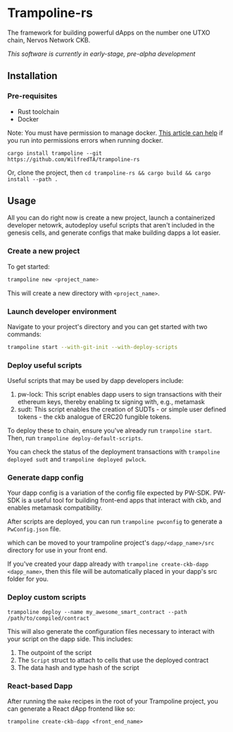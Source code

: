 # Trampoline-rs

The framework for building powerful dApps on the number one UTXO chain, Nervos Network CKB.

*This software is currently in early-stage, pre-alpha development*

## Installation

### Pre-requisites
- Rust toolchain
- Docker

Note: You must have permission to manage docker. [This article can help](https://docs.docker.com/engine/install/linux-postinstall/) if you run into permissions errors
when running docker.

`cargo install trampoline --git https://github.com/WilfredTA/trampoline-rs`

Or, clone the project, then `cd trampoline-rs && cargo build && cargo install --path . `
## Usage
All you can do right now is create a new project, launch a containerized developer netowrk, autodeploy useful scripts
that aren't included in the genesis cells, and generate configs that make building dapps a lot easier.

### Create a new project
To get started:
```bash
trampoline new <project_name>
```

This will create a new directory with `<project_name>`.

### Launch developer environment
Navigate to your project's directory and you can get started with two commands:

```bash
trampoline start --with-git-init --with-deploy-scripts
```

### Deploy useful scripts

Useful scripts that may be used by dapp developers include:
1. pw-lock: This script enables dapp users to sign transactions with their ethereum keys, thereby enabling tx signing with, e.g., metamask
2. sudt: This script enables the creation of SUDTs - or simple user defined tokens - the ckb analogue of ERC20 fungible tokens.

To deploy these to chain, ensure you've already run `trampoline start`. Then, run `trampoline deploy-default-scripts`.

You can check the status of the deployment transactions with `trampoline deployed sudt` and `trampoline deployed pwlock`.


### Generate dapp config
Your dapp config is a variation of the config file expected by PW-SDK. PW-SDK is a useful tool for building front-end 
apps that interact with ckb, and enables metamask compatibility.

After scripts are deployed, you can run `trampoline pwconfig` to generate a `PwConfig.json` file. 

which can be moved to your trampoline project's `dapp/<dapp_name>/src` directory for use in your front end.

If you've created your dapp already with `trampoline create-ckb-dapp <dapp_name>`, then this file will be automatically
placed in your dapp's src folder for you.


### Deploy custom scripts

`trampoline deploy --name my_awesome_smart_contract --path /path/to/compiled/contract`

This will also generate the configuration files necessary to interact with your script on the dapp side. This includes:
1. The outpoint of the script
2. The `Script` struct to attach to cells that use the deployed contract
3. The data hash and type hash of the script



### React-based Dapp

After running the `make` recipes in the root of your Trampoline project, you can generate a React dApp frontend like so:

`trampoline create-ckb-dapp <front_end_name>`
